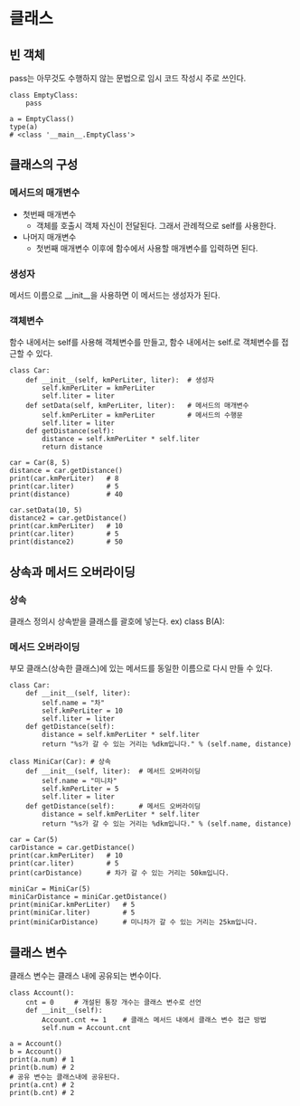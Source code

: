 # 클래스
## 빈 객체
pass는 아무것도 수행하지 않는 문법으로 임시 코드 작성시 주로 쓰인다.
```
class EmptyClass:
    pass
    
a = EmptyClass()
type(a)
# <class '__main__.EmptyClass'>
```
## 클래스의 구성
### 메서드의 매개변수
* 첫번째 매개변수
  - 객체를 호출시 객체 자신이 전달된다. 그래서 관례적으로 self를 사용한다.
* 나머지 매개변수
  - 첫번째 매개변수 이후에 함수에서 사용할 매개변수를 입력하면 된다.
    
### 생성자
메서드 이름으로 __init__을 사용하면 이 메서드는 생성자가 된다.

### 객체변수
함수 내에서는 self를 사용해 객체변수를 만들고, 함수 내에서는 self.로 객체변수를 접근할 수 있다.

```
class Car:
    def __init__(self, kmPerLiter, liter):  # 생성자
        self.kmPerLiter = kmPerLiter
        self.liter = liter
    def setData(self, kmPerLiter, liter):   # 메서드의 매개변수
        self.kmPerLiter = kmPerLiter        # 메서드의 수행문
        self.liter = liter                  
    def getDistance(self):
        distance = self.kmPerLiter * self.liter
        return distance
        
car = Car(8, 5)
distance = car.getDistance()
print(car.kmPerLiter)   # 8
print(car.liter)        # 5
print(distance)         # 40

car.setData(10, 5)
distance2 = car.getDistance()
print(car.kmPerLiter)   # 10
print(car.liter)        # 5
print(distance2)        # 50
```

## 상속과 메서드 오버라이딩
### 상속
클래스 정의시 상속받을 클래스를 괄호에 넣는다.
ex) class B(A):
### 메서드 오버라이딩
부모 클래스(상속한 클래스)에 있는 메서드를 동일한 이름으로 다시 만들 수 있다.
```
class Car:
    def __init__(self, liter):
        self.name = "차"
        self.kmPerLiter = 10
        self.liter = liter
    def getDistance(self):
        distance = self.kmPerLiter * self.liter
        return "%s가 갈 수 있는 거리는 %dkm입니다." % (self.name, distance)

class MiniCar(Car): # 상속
    def __init__(self, liter):  # 메서드 오버라이딩
        self.name = "미니차"
        self.kmPerLiter = 5
        self.liter = liter
    def getDistance(self):      # 메서드 오버라이딩
        distance = self.kmPerLiter * self.liter
        return "%s가 갈 수 있는 거리는 %dkm입니다." % (self.name, distance)

car = Car(5)
carDistance = car.getDistance()
print(car.kmPerLiter)   # 10
print(car.liter)        # 5
print(carDistance)      # 차가 갈 수 있는 거리는 50km입니다.

miniCar = MiniCar(5)
miniCarDistance = miniCar.getDistance()
print(miniCar.kmPerLiter)   # 5
print(miniCar.liter)        # 5
print(miniCarDistance)      # 미니차가 갈 수 있는 거리는 25km입니다.
```

## 클래스 변수
클래스 변수는 클래스 내에 공유되는 변수이다.
```
class Account():
    cnt = 0     # 개설된 통장 개수는 클래스 변수로 선언
    def __init__(self):
        Account.cnt += 1    # 클래스 메서드 내에서 클래스 변수 접근 방법
        self.num = Account.cnt
        
a = Account()
b = Account()
print(a.num) # 1
print(b.num) # 2
# 공유 변수는 클래스내에 공유된다.
print(a.cnt) # 2
print(b.cnt) # 2
```
